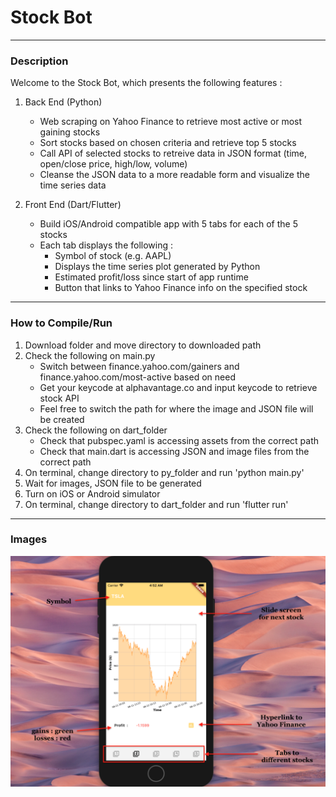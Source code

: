 # Stock Bot
-----
### Description
Welcome to the Stock Bot, which presents the following features : 

1) Back End (Python)

    * Web scraping on Yahoo Finance to retrieve most active or most gaining stocks 
    * Sort stocks based on chosen criteria and retrieve top 5 stocks
    * Call API of selected stocks to retreive data in JSON format (time, open/close price, high/low, volume)
    * Cleanse the JSON data to a more readable form and visualize the time series data 

  
2) Front End (Dart/Flutter)

    * Build iOS/Android compatible app with 5 tabs for each of the 5 stocks
    * Each tab displays the following :
  	   * Symbol of stock (e.g. AAPL)
  	   * Displays the time series plot generated by Python
  	   * Estimated profit/loss since start of app runtime 
  	   * Button that links to Yahoo Finance info on the specified stock 
      
-----
### How to Compile/Run

   1) Download folder and move directory to downloaded path 
   2) Check the following on main.py 
      * Switch between finance.yahoo.com/gainers and finance.yahoo.com/most-active based on need
      * Get your keycode at alphavantage.co and input keycode to retrieve stock API
      * Feel free to switch the path for where the image and JSON file will be created 
   3) Check the following on dart_folder
      * Check that pubspec.yaml is accessing assets from the correct path 
      * Check that main.dart is accessing JSON and image files from the correct path 
   4) On terminal, change directory to py_folder and run 'python main.py'
   5) Wait for images, JSON file to be generated
   6) Turn on iOS or Android simulator
   7) On terminal, change directory to dart_folder and run 'flutter run'

-----
### Images

![](images/App.png)

